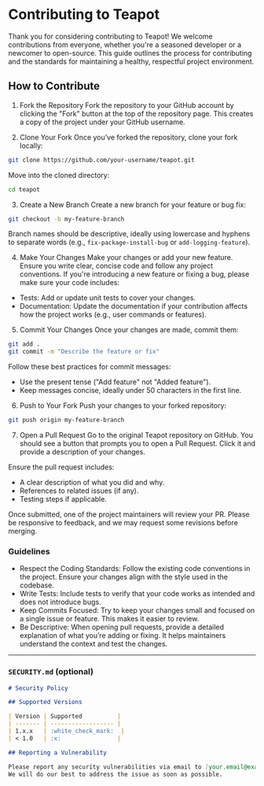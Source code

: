 
# Contributing to Teapot

Thank you for considering contributing to Teapot! We welcome contributions from everyone, whether you're a seasoned developer or a newcomer to open-source. This guide outlines the process for contributing and the standards for maintaining a healthy, respectful project environment.

## How to Contribute

1. Fork the Repository
Fork the repository to your GitHub account by clicking the "Fork" button at the top of the repository page. This creates a copy of the project under your GitHub username.

2. Clone Your Fork
Once you’ve forked the repository, clone your fork locally:

```bash
git clone https://github.com/your-username/teapot.git
```
Move into the cloned directory:

```bash
cd teapot
```

3. Create a New Branch
Create a new branch for your feature or bug fix:

```bash
git checkout -b my-feature-branch
```
Branch names should be descriptive, ideally using lowercase and hyphens to separate words (e.g., `fix-package-install-bug` or `add-logging-feature`).

4. Make Your Changes
Make your changes or add your new feature. Ensure you write clear, concise code and follow any project conventions. If you're introducing a new feature or fixing a bug, please make sure your code includes:

- Tests: Add or update unit tests to cover your changes.
- Documentation: Update the documentation if your contribution affects how the project works (e.g., user commands or features).

5. Commit Your Changes
Once your changes are made, commit them:

```bash
git add .
git commit -m "Describe the feature or fix"
```
Follow these best practices for commit messages:

- Use the present tense ("Add feature" not "Added feature").
- Keep messages concise, ideally under 50 characters in the first line.

6. Push to Your Fork
Push your changes to your forked repository:

```bash
git push origin my-feature-branch
```

7. Open a Pull Request
Go to the original Teapot repository on GitHub. You should see a button that prompts you to open a Pull Request. Click it and provide a description of your changes.

Ensure the pull request includes:

- A clear description of what you did and why.
- References to related issues (if any).
- Testing steps if applicable.

Once submitted, one of the project maintainers will review your PR. Please be responsive to feedback, and we may request some revisions before merging.

### Guidelines
- Respect the Coding Standards: Follow the existing code conventions in the project. Ensure your changes align with the style used in the codebase.
- Write Tests: Include tests to verify that your code works as intended and does not introduce bugs.
- Keep Commits Focused: Try to keep your changes small and focused on a single issue or feature. This makes it easier to review.
- Be Descriptive: When opening pull requests, provide a detailed explanation of what you’re adding or fixing. It helps maintainers understand the context and test the changes.


---

### `SECURITY.md` (optional)

```markdown
# Security Policy

## Supported Versions

| Version | Supported          |
| ------- | ------------------ |
| 1.x.x   | :white_check_mark:  |
| < 1.0   | :x:                |

## Reporting a Vulnerability

Please report any security vulnerabilities via email to [your.email@example.com]. 
We will do our best to address the issue as soon as possible.
